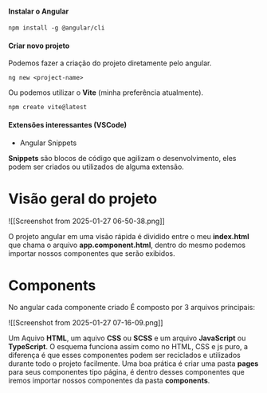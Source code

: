 #### Instalar o Angular

```
npm install -g @angular/cli
```

#### Criar novo projeto

Podemos fazer a criação do projeto diretamente pelo angular.

```
ng new <project-name>
```

Ou podemos utilizar o **Vite** (minha preferência atualmente).

```
npm create vite@latest
```

#### Extensões interessantes (VSCode)

- Angular Snippets

**Snippets** são blocos de código que agilizam o desenvolvimento, eles podem ser criados ou utilizados de alguma extensão.

# Visão geral do projeto

![[Screenshot from 2025-01-27 06-50-38.png]]

O projeto angular em uma visão rápida é dividido entre o meu **index.html** que chama o arquivo **app.component.html**, dentro do mesmo podemos importar nossos componentes que serão exibidos.

# Components

No angular cada componente criado É composto por 3 arquivos principais:

![[Screenshot from 2025-01-27 07-16-09.png]]

Um Aquivo **HTML**, um aquivo **CSS** ou **SCSS** e um arquivo **JavaScript** ou **TypeScript**. O esquema funciona assim como no HTML, CSS e js puro, a diferença é que esses componentes podem ser reciclados e utilizados durante todo o projeto facilmente. Uma boa prática é criar uma pasta **pages** para seus componentes tipo página, é dentro desses componentes que iremos importar nossos componentes da pasta **components**.

